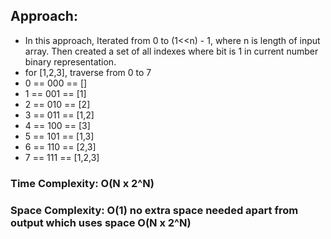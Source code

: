 ## Approach:
* In this approach, Iterated from 0 to (1<<n) - 1, where n is length of input array. Then created a set of all indexes where bit is 1 in current number binary representation.
* for [1,2,3], traverse from 0 to 7
* 0 == 000 == []
* 1 == 001 == [1]
* 2 == 010 == [2]
* 3 == 011 == [1,2]
* 4 == 100 == [3]
* 5 == 101 == [1,3]
* 6 == 110 == [2,3]
* 7 == 111 == [1,2,3]
​
### Time Complexity: O(N x 2^N)
### Space Complexity: O(1) no extra space needed apart from output which uses space O(N x 2^N)